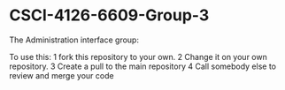 CSCI-4126-6609-Group-3
======================

The Administration interface group:


To use this: 
1 fork this repository to your own. 
2 Change it on your own repository.
3 Create a pull to the main repository
4 Call somebody else to review and merge your code 


